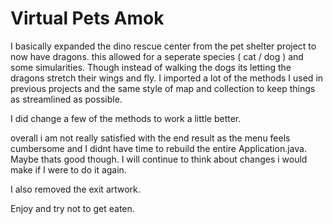 # Virtual Pets Amok

I basically expanded the dino rescue center from the pet shelter project to now have dragons. this allowed for a seperate species ( cat / dog ) and some simularities. Though instead of walking the dogs its letting the dragons stretch their wings and fly. I imported a lot of the methods I used in previous projects and the same style of map and collection to keep things as streamlined as possible. 

I did change a few of the methods to work a little better. 

overall i am not really satisfied with the end result as the menu feels cumbersome and I didnt have time to rebuild the entire Application.java. Maybe thats good though. I will continue to think about changes i would make if I were to do it again. 

I also removed the exit artwork. 

Enjoy and try not to get eaten. 